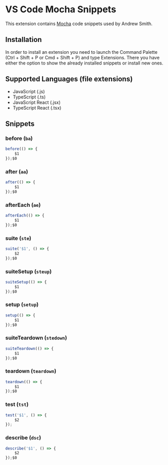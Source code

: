 # VS Code Mocha Snippets

This extension contains [Mocha](https://mochajs.org/) code snippets used by Andrew Smith.

## Installation

In order to install an extension you need to launch the Command Palette (Ctrl + Shift + P or Cmd + Shift + P) and type Extensions.
There you have either the option to show the already installed snippets or install new ones.

## Supported Languages (file extensions)

- JavaScript (.js)
- TypeScript (.ts)
- JavaScript React (.jsx)
- TypeScript React (.tsx)

## Snippets

### before (`ba`)
```javascript
before(() => {
	$1
});$0
```
### after (`aa`)
```javascript
after(() => {
	$1
});$0
```
### afterEach (`ae`)
```javascript
afterEach(() => {
	$1
});$0
```
### suite (`ste`)
```javascript
suite('$1', () => {
	$2
});$0
```
### suiteSetup (`steup`)
```javascript
suiteSetup(() => {
	$1
});$0
```
### setup (`setup`)
```javascript
setup(() => {
	$1
});$0
```
### suiteTeardown (`stedown`)
```javascript
suiteTeardown(() => {
	$1
});$0
```
### teardown (`teardown`)
```javascript
teardown(() => {
	$1
});$0
```
### test (`tst`)
```javascript
test('$1', () => {
	$2
});
```
### describe (`dsc`)
```javascript
describe('$1', () => {
	$2
});$0
```
